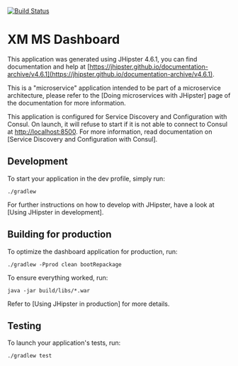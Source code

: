 [![Build Status](https://travis-ci.org/xm-online/xm-ms-dashboard.svg?branch=master)](https://travis-ci.org/xm-online/xm-ms-dashboard)

# XM MS Dashboard

This application was generated using JHipster 4.6.1, you can find documentation and help at 
[https://jhipster.github.io/documentation-archive/v4.6.1](https://jhipster.github.io/documentation-archive/v4.6.1).

This is a "microservice" application intended to be part of a microservice architecture, please refer to the 
[Doing microservices with JHipster] page of the documentation for more information.

This application is configured for Service Discovery and Configuration with Consul. On launch, it will refuse to start 
if it is not able to connect to Consul at [http://localhost:8500](http://localhost:8500). For more information, read 
documentation on [Service Discovery and Configuration with Consul].

## Development

To start your application in the dev profile, simply run:

    ./gradlew


For further instructions on how to develop with JHipster, have a look at [Using JHipster in development].

## Building for production

To optimize the dashboard application for production, run:

    ./gradlew -Pprod clean bootRepackage

To ensure everything worked, run:

    java -jar build/libs/*.war


Refer to [Using JHipster in production] for more details.

## Testing

To launch your application's tests, run:

    ./gradlew test
